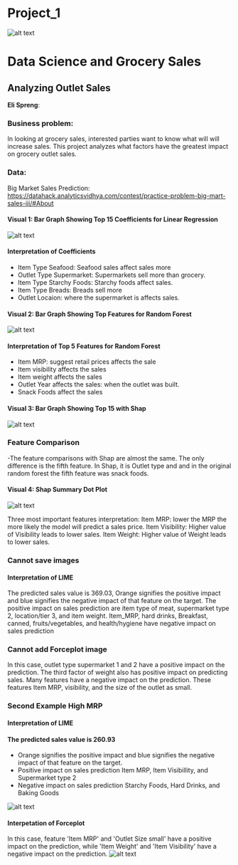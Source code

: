 # Project_1
![alt text](https://learn.g2.com/hubfs/shopper%20marketing.jpg)

# Data Science and Grocery Sales
## Analyzing Outlet Sales  

**Eli Spreng**: 

### Business problem:

In looking at grocery sales, interested parties want to know what will will increase sales. This project analyzes what factors have the greatest impact on 
grocery outlet sales.


### Data:
Big Market Sales Prediction: https://datahack.analyticsvidhya.com/contest/practice-problem-big-mart-sales-iii/#About 

#### Visual 1: Bar Graph Showing Top 15 Coefficients for Linear Regression
![alt text](https://github.com/Elispreng/Project_1/blob/main/Images/Top%2015%20with%20Linear%20Regression2.png)

#### Interpretation of Coefficients
- Item Type Seafood: Seafood sales affect sales more
- Outlet Type Supermarket: Supermarkets sell more than grocery.
- Item Type Starchy Foods: Starchy foods affect sales. 
- Item Type Breads: Breads sell more
- Outlet Locaion:  where the supermarket is  affects sales. 


#### Visual 2: Bar Graph Showing Top  Features for Random Forest
![alt text](https://github.com/Elispreng/Project_1/blob/main/Images/Feature%20Importance%20for%20Random%20Forest.png)

#### Interpretation  of Top 5 Features for Random Forest
- Item MRP: suggest retail prices affects the sale
- Item visibility affects the sales
- Item weight affects the sales
- Outlet Year affects the sales: when the outlet was built. 
- Snack Foods affect the sales

#### Visual 3: Bar Graph Showing Top 15 with Shap
![alt text](https://github.com/Elispreng/Project_1/blob/main/Images/Shap%20Bar%20Plot.png)

### Feature Comparison
-The feature comparisons with Shap are  almost the same. The only difference is the fifth feature. In  Shap, it is Outlet type and and in the original random forest  the fifth feature was snack foods. 

#### Visual 4: Shap Summary Dot Plot
![alt text](https://github.com/Elispreng/Project_1/blob/main/Images/Shap%20Summary%20Plot2.png)

Three most important features interpretation:
Item MRP: lower the MRP the more likely the model will predict a sales price.
Item Visibility: Higher value of Visibility leads to lower sales.
Item Weight: Higher value of Weight leads to lower sales.

### Cannot save images
#### Interpretation of LIME
The predicted sales value is 369.03, Orange signifies the positive impact and blue signifies the negative impact of that feature on the target. The positive impact on sales prediction are item type of meat, supermarket type 2, location/tier 3, and item weight. Item_MRP, hard drinks, Breakfast, canned, fruits/vegetables, and health/hygiene have negative impact on sales prediction

### Cannot add Forceplot image
In this case, outlet type supermarket 1 and 2 have a positive impact on the prediction. The third factor of weight also has positive impact on predicting sales. Many features have a negative impact on the prediction. These features Item MRP, visibility, and the size of the outlet as small.



### Second Example High MRP 
#### Interpretation of LIME
#### The predicted sales value is 260.93
  - Orange signifies the positive impact and blue signifies the negative impact of that feature on the target.
 - Positive impact on sales prediction
Item MRP, Item Visibillity, and Supermarket type 2
 - Negative impact on sales prediction
Starchy Foods, Hard Drinks, and Baking Goods

![alt text](https://github.com/Elispreng/Project_1/blob/main/Images/LIME_HighMRP2.png)

#### Interpetation of Forceplot 
In this case, feature 'Item MRP' and 'Outlet Size small' have a positive impact on the prediction, while 'Item Weight' and 'Item Visibility' have a negative impact on the prediction.
![alt text](https://github.com/Elispreng/Project_1/blob/main/Images/Force_Plot_High_MRP)
